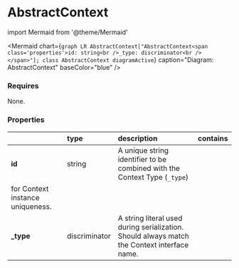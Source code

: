 # AbstractContext



import Mermaid from '@theme/Mermaid'

<Mermaid chart={`
    graph LR
            AbstractContext["AbstractContext<span class='properties'>id: string<br />_type: discriminator<br /></span>"];
    class AbstractContext diagramActive
  `}
  caption="Diagram: AbstractContext"
  baseColor="blue"
/>

### Requires

None.

### Properties

|           | type          | description                                                                                                 | contains |
|:----------|:--------------|:------------------------------------------------------------------------------------------------------------|:---------|
| **id**    | string        | A unique string identifier to be combined with the Context Type (`_type`) 
for Context instance uniqueness. |          |
| **_type** | discriminator | A string literal used during serialization. Should always match the Context interface name.                 |          |


